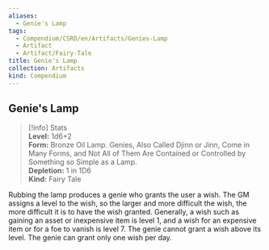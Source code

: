 ```yaml
---
aliases:
  - Genie's Lamp
tags:
  - Compendium/CSRD/en/Artifacts/Genies-Lamp
  - Artifact
  - Artifact/Fairy-Tale
title: Genie's Lamp
collection: Artifacts
kind: Compendium
---
```

## Genie's Lamp  
>[!info] Stats  
> **Level:** 1d6+2  
> **Form:** Bronze Oil Lamp. Genies, Also Called Djinn or Jinn, Come in Many Forms, and Not All of Them Are Contained or Controlled by Something so Simple as a Lamp.  
> **Depletion:** 1 in 1D6  
> **Kind:** Fairy Tale
  
Rubbing the lamp produces a genie who grants the user a wish. The GM assigns a level to the wish, so the larger and more difficult the wish, the more difficult it is to have the wish granted. Generally, a wish such as gaining an asset or inexpensive item is level 1, and a wish for an expensive item or for a foe to vanish is level 7. The genie cannot grant a wish above its level. The genie can grant only one wish per day.